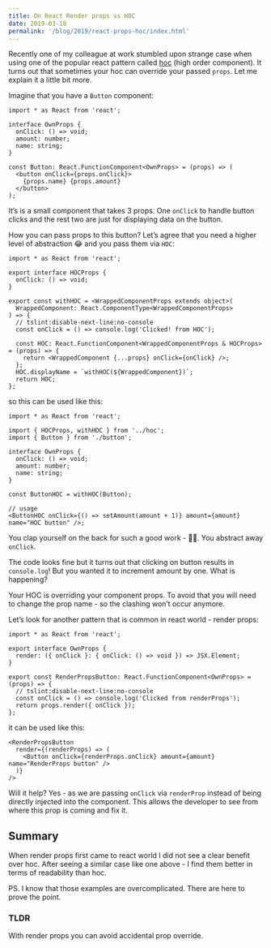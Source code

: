```yaml
---
title: On React Render props vs HOC
date: 2019-03-18
permalink: '/blog/2019/react-props-hoc/index.html'
---
```


Recently one of my colleague at work stumbled upon strange case when using one of the popular react pattern called [hoc](https://reactjs.org/docs/higher-order-components.html) (high order component). It turns out that sometimes your hoc can override your passed `props`. Let me explain it a little bit more.

Imagine that you have a `Button` component:

```tsx
import * as React from 'react';

interface OwnProps {
  onClick: () => void;
  amount: number;
  name: string;
}

const Button: React.FunctionComponent<OwnProps> = (props) => (
  <button onClick={props.onClick}>
    {props.name} {props.amount}
  </button>
);
```

It’s is a small component that takes 3 props. One `onClick` to handle button clicks and the rest two are just for displaying data on the button.

How you can pass props to this button? Let’s agree that you need a higher level of abstraction 😂 and you pass them via `HOC`:

```tsx
import * as React from 'react';

export interface HOCProps {
  onClick: () => void;
}

export const withHOC = <WrappedComponentProps extends object>(
  WrappedComponent: React.ComponentType<WrappedComponentProps>
) => {
  // tslint:disable-next-line:no-console
  const onClick = () => console.log('Clicked! from HOC');

  const HOC: React.FunctionComponent<WrappedComponentProps & HOCProps> = (props) => {
    return <WrappedComponent {...props} onClick={onClick} />;
  };
  HOC.displayName = `withHOC(${WrappedComponent})`;
  return HOC;
};
```

so this can be used like this:

```tsx
import * as React from 'react';

import { HOCProps, withHOC } from '../hoc';
import { Button } from './button';

interface OwnProps {
  onClick: () => void;
  amount: number;
  name: string;
}

const ButtonHOC = withHOC(Button);

// usage
<ButtonHOC onClick={() => setAmount(amount + 1)} amount={amount} name="HOC button" />;
```

You clap yourself on the back for such a good work - 👏🏻. You abstract away `onClick`.

The code looks fine but it turns out that clicking on button results in `console.log`! But you wanted it to increment amount by one. What is happening?

Your HOC is overriding your component props. To avoid that you will need to change the prop name - so the clashing won’t occur anymore.

Let’s look for another pattern that is common in react world - render props:

```tsx
import * as React from 'react';

export interface OwnProps {
  render: ({ onClick }: { onClick: () => void }) => JSX.Element;
}

export const RenderPropsButton: React.FunctionComponent<OwnProps> = (props) => {
  // tslint:disable-next-line:no-console
  const onClick = () => console.log('Clicked from renderProps');
  return props.render({ onClick });
};
```

it can be used like this:

```tsx
<RenderPropsButton
  render={(renderProps) => (
    <Button onClick={renderProps.onClick} amount={amount} name="RenderProps button" />
  )}
/>
```

Will it help? Yes - as we are passing `onClick` via `renderProp`
instead of being directly injected into the component. This allows the developer to see from where this prop is coming and fix it.

## Summary

When render props first came to react world I did not see a clear benefit over hoc. After seeing a similar case like one above - I find them better in terms of readability than hoc.

PS. I know that those examples are overcomplicated. There are here to prove the point.

### TLDR

With render props you can avoid accidental prop override.
